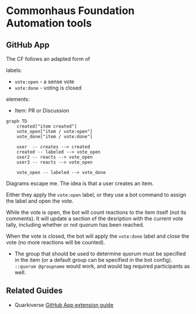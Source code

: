 # Commonhaus Foundation Automation tools

## GitHub App

The CF follows an adapted form of 

labels:
- `vote:open` - a sense vote
- `vote:done`  - voting is closed

elements:
- Item: PR or Discussion

```mermaid
graph TD
    created["item created"]
    vote_open["item / vote:open"]
    vote_done["item / vote:done"]

    user  -- creates --> created
    created -- labeled --> vote_open
    user2 -- reacts --> vote_open
    user3 -- reacts --> vote_open

    vote_open -- labeled --> vote_done
```

Diagrams escape me. The idea is that a user creates an item.

Either they apply the `vote:open` label, or they use a bot command to assign the label and open the vote.

While the vote is open, the bot will count reactions to the item itself (not its comments). It will update a section of the desription with the current vote tally, including whether or not quorum has been reached.

When the vote is closed, the bot will apply the `vote:done` label and close the vote (no more reactions will be counted).

- The group that should be used to determine quorum must be specified in the item (or a default group can be specified in the bot config). `::quorum @groupname` would work, and would tag required participants as well.

## Related Guides

- Quarkiverse [GitHub App extension guide](https://quarkiverse.github.io/quarkiverse-docs/quarkus-github-app/dev/index.html)
